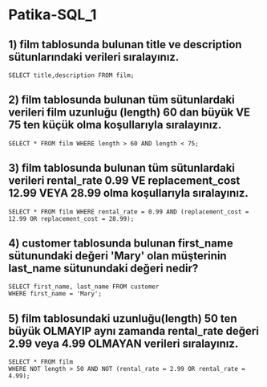 # Patika-SQL_1

## 1) film tablosunda bulunan title ve description sütunlarındaki verileri sıralayınız.

```
SELECT title,description FROM film;
```

## 2) film tablosunda bulunan tüm sütunlardaki verileri film uzunluğu (length) 60 dan büyük VE 75 ten küçük olma koşullarıyla sıralayınız.

```
SELECT * FROM film WHERE length > 60 AND length < 75;
```

## 3) film tablosunda bulunan tüm sütunlardaki verileri rental_rate 0.99 VE replacement_cost 12.99 VEYA 28.99 olma koşullarıyla sıralayınız.

```
SELECT * FROM film WHERE rental_rate = 0.99 AND (replacement_cost = 12.99 OR replacement_cost = 28.99);
```

## 4) customer tablosunda bulunan first_name sütunundaki değeri 'Mary' olan müşterinin last_name sütunundaki değeri nedir?

```
SELECT first_name, last_name FROM customer
WHERE first_name = 'Mary';
```

## 5) film tablosundaki uzunluğu(length) 50 ten büyük OLMAYIP aynı zamanda rental_rate değeri 2.99 veya 4.99 OLMAYAN verileri sıralayınız.

```
SELECT * FROM film
WHERE NOT length > 50 AND NOT (rental_rate = 2.99 OR rental_rate = 4.99);
```
